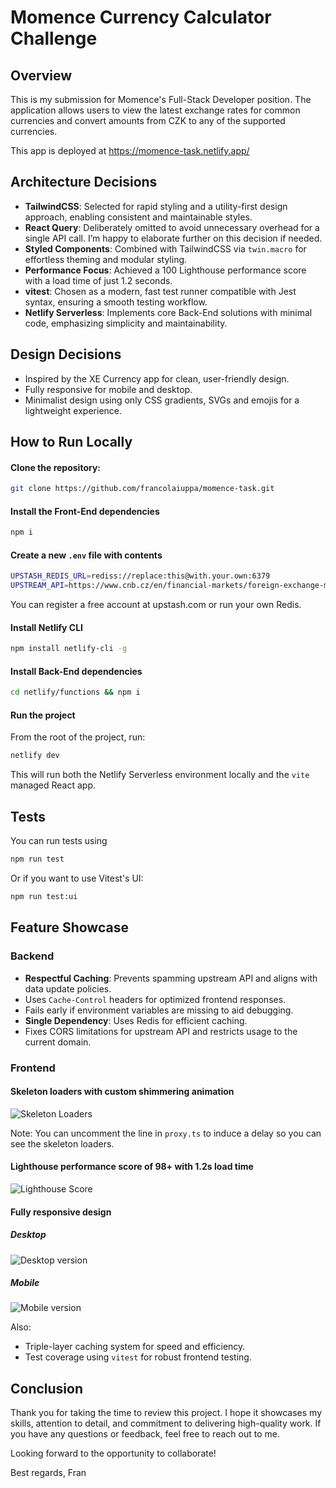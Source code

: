# Momence Currency Calculator Challenge

## Overview

This is my submission for Momence's Full-Stack Developer position.
The application allows users to view the latest exchange rates for
common currencies and convert amounts from CZK to any of the supported
currencies.

This app is deployed at https://momence-task.netlify.app/

## Architecture Decisions

- **TailwindCSS**: Selected for rapid styling and a utility-first design approach, enabling consistent and maintainable styles.
- **React Query**: Deliberately omitted to avoid unnecessary overhead for a single API call. I’m happy to elaborate further on this decision if needed.
- **Styled Components**: Combined with TailwindCSS via `twin.macro` for effortless theming and modular styling.
- **Performance Focus**: Achieved a 100 Lighthouse performance score with a load time of just 1.2 seconds.
- **vitest**: Chosen as a modern, fast test runner compatible with Jest syntax, ensuring a smooth testing workflow.
- **Netlify Serverless**: Implements core Back-End solutions with minimal code, emphasizing simplicity and maintainability.

## Design Decisions

- Inspired by the XE Currency app for clean, user-friendly design.
- Fully responsive for mobile and desktop.
- Minimalist design using only CSS gradients, SVGs and emojis for a lightweight experience.

## How to Run Locally

#### Clone the repository:

```bash
git clone https://github.com/francolaiuppa/momence-task.git
```

#### Install the Front-End dependencies

```bash
npm i
```

#### Create a new `.env` file with contents

```bash
UPSTASH_REDIS_URL=rediss://replace:this@with.your.own:6379
UPSTREAM_API=https://www.cnb.cz/en/financial-markets/foreign-exchange-market/central-bank-exchange-rate-fixing/central-bank-exchange-rate-fixing/daily.txt
```

You can register a free account at upstash.com or run your own Redis.

#### Install Netlify CLI

```bash
npm install netlify-cli -g
```

#### Install Back-End dependencies

```bash
cd netlify/functions && npm i
```

#### Run the project

From the root of the project, run:

```bash
netlify dev
```

This will run both the Netlify Serverless environment locally and the `vite` managed React app.

## Tests

You can run tests using

```bash
npm run test
```

Or if you want to use Vitest's UI:

```bash
npm run test:ui
```

## Feature Showcase

### **Backend**

- **Respectful Caching**: Prevents spamming upstream API and aligns with data update policies.
- Uses `Cache-Control` headers for optimized frontend responses.
- Fails early if environment variables are missing to aid debugging.
- **Single Dependency**: Uses Redis for efficient caching.
- Fixes CORS limitations for upstream API and restricts usage to the current domain.

### **Frontend**

#### Skeleton loaders with custom shimmering animation

  ![Skeleton Loaders](extras/loading-skeletons.gif)

Note: You can uncomment the line in `proxy.ts` to induce a delay so you can see the skeleton loaders.

#### Lighthouse performance score of 98+ with 1.2s load time

  ![Lighthouse Score](extras/lighthouse.png)

#### Fully responsive design

##### Desktop

  ![Desktop version](extras/desktop.png)

##### Mobile

  ![Mobile version](extras/mobile.png)

Also:

- Triple-layer caching system for speed and efficiency.
- Test coverage using `vitest` for robust frontend testing.

## Conclusion

Thank you for taking the time to review this project. I hope it showcases my skills, attention to detail, and commitment to delivering high-quality work. If you have any questions or feedback, feel free to reach out to me.

Looking forward to the opportunity to collaborate!

Best regards,
Fran